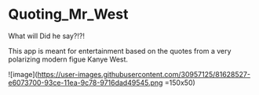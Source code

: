 # Quoting_Mr_West
What will Did he say?!?!

This app is meant for entertainment based on the quotes from a very polarizing modern figue Kanye West.

![image](https://user-images.githubusercontent.com/30957125/81628527-e6073700-93ce-11ea-9c78-9716dad49545.png =150x50)
